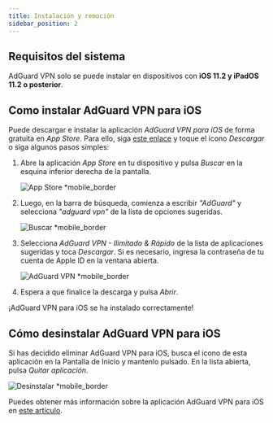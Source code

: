 ```yaml
---
title: Instalación y remoción
sidebar_position: 2
---
```


## Requisitos del sistema

AdGuard VPN solo se puede instalar en dispositivos con **iOS 11.2 y iPadOS 11.2 o posterior**.

## Como instalar AdGuard VPN para iOS

Puede descargar e instalar la aplicación *AdGuard VPN para iOS* de forma gratuita en *App Store*. Para ello, siga [este enlace](https://agrd.io/ios_vpn) y toque el ícono *Descargar* o siga algunos pasos simples:

1. Abre la aplicación *App Store* en tu dispositivo y pulsa *Buscar* en la esquina inferior derecha de la pantalla.

    ![App Store *mobile_border](https://cdn.adguardvpn.com/content/kb/vpn/ios/app-store-en.png)

1. Luego, en la barra de búsqueda, comienza a escribir *"AdGuard"* y selecciona *"adguard vpn"* de la lista de opciones sugeridas.

    ![Buscar *mobile_border](https://cdn.adguardvpn.com/content/kb/vpn/ios/search-en.png)

1. Selecciona *AdGuard VPN - Ilimitado & Rápido* de la lista de aplicaciones sugeridas y toca *Descargar*. Si es necesario, ingresa la contraseña de tu cuenta de Apple ID en la ventana abierta.

    ![AdGuard VPN *mobile_border](https://cdn.adguardvpn.com/content/kb/vpn/ios/adguard-vpn-en.png)

1. Espera a que finalice la descarga y pulsa *Abrir*.

¡AdGuard VPN para iOS se ha instalado correctamente!

## Cómo desinstalar AdGuard VPN para iOS

Si has decidido eliminar AdGuard VPN para iOS, busca el icono de esta aplicación en la Pantalla de Inicio y mantenlo pulsado. En la lista abierta, pulsa *Quitar aplicación*.

![Desinstalar *mobile_border](https://cdn.adguardvpn.com/public/Adguard/kb/vpn-install/deinstall-en.png)

Puedes obtener más información sobre la aplicación AdGuard VPN para iOS en [este artículo](adguard-vpn-for-ios/overview).

